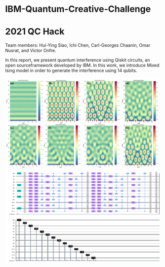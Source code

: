 # IBM-Quantum-Creative-Challenge
# 2021 QC Hack  
Team members: Hui-Ying Siao, Ichi Chen, Carl-Georges Chaanin, Omar Nusrat, and Victor Onfre.   

In this report, we present quantum interference using Qiskit circuits, an open sourceframework developed by IBM. In this work, we introduce Mixed Ising model in order to generate the interference using 14 qubits.

<img src="/images/maps.png" width="800" height="300">  

<img src="/images/ckt.png" width="800" height="300">  
